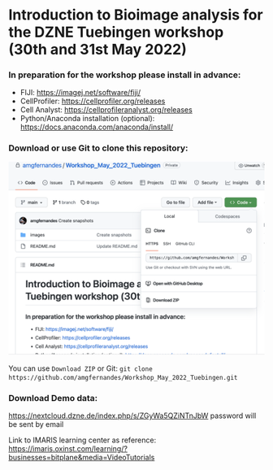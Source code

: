 # Introduction to Bioimage analysis for the DZNE Tuebingen workshop (30th and 31st May 2022)


### In preparation for the workshop please install in advance:


- FIJI: https://imagej.net/software/fiji/
- CellProfiler: https://cellprofiler.org/releases
- Cell Analyst: https://cellprofileranalyst.org/releases
- Python/Anaconda installation (optional): https://docs.anaconda.com/anaconda/install/


### Download or use Git to clone this repository: 
  
<img src="images/Download_repository.png" alt="Download repository" width="600"/>

You can use `Download ZIP` or Git: `git clone https://github.com/amgfernandes/Workshop_May_2022_Tuebingen.git`


### Download Demo data:

https://nextcloud.dzne.de/index.php/s/ZGyWa5QZiNTnJbW
password will be sent by email


Link to IMARIS learning center as reference:
https://imaris.oxinst.com/learning/?businesses=bitplane&media=VideoTutorials
